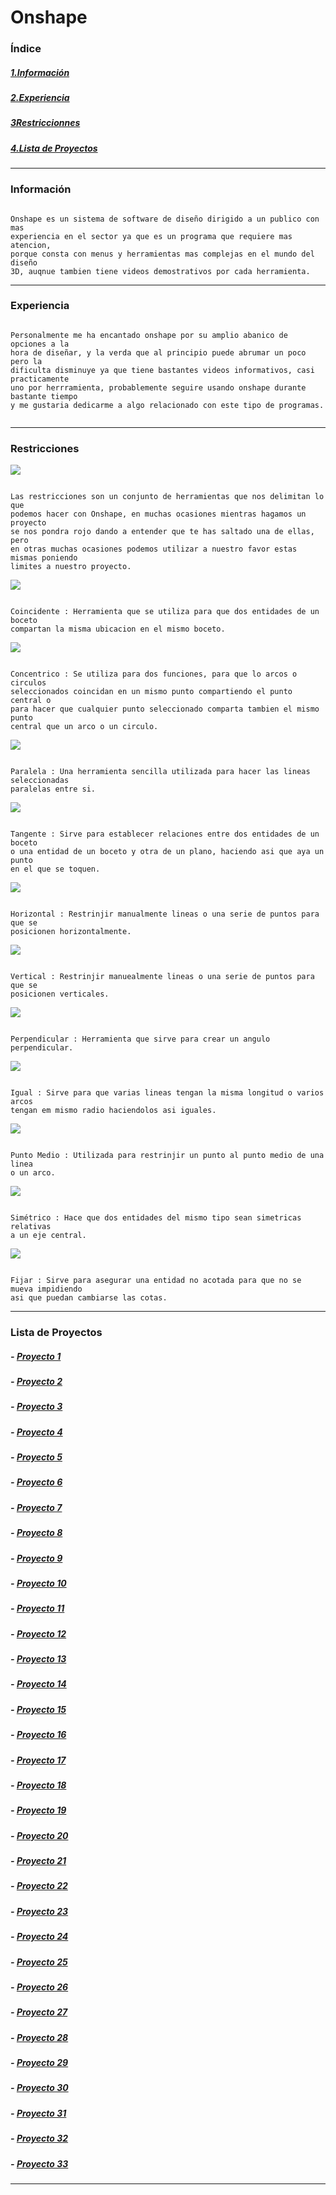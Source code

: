 # Onshape

### Índice

##### [1.Información](https://github.com/Baultek/3D/blob/main/Onshape.md#informaci%C3%B3n)

##### [2.Experiencia](https://github.com/Baultek/3D/blob/main/Onshape.md#experiencia)

##### [3Restriccionnes](https://github.com/Baultek/3D/blob/main/Onshape.md#restricciones)

##### [4.Lista de Proyectos](https://github.com/Baultek/3D/blob/main/Onshape.md#lista-de-proyectos)

---

### Información

```

Onshape es un sistema de software de diseño dirigido a un publico con mas
experiencia en el sector ya que es un programa que requiere mas atencion,
porque consta con menus y herramientas mas complejas en el mundo del diseño
3D, auqnue tambien tiene videos demostrativos por cada herramienta.

```
 
---

### Experiencia

```

Personalmente me ha encantado onshape por su amplio abanico de opciones a la
hora de diseñar, y la verda que al principio puede abrumar un poco pero la
dificulta disminuye ya que tiene bastantes videos informativos, casi practicamente
uno por herrramienta, probablemente seguire usando onshape durante bastante tiempo
y me gustaria dedicarme a algo relacionado con este tipo de programas.


```

---

### Restricciones

![](https://github.com/Baultek/3D/blob/main/Imagenes%203D/Restricciones.png?raw=true)

```

Las restricciones son un conjunto de herramientas que nos delimitan lo que
podemos hacer con Onshape, en muchas ocasiones mientras hagamos un proyecto
se nos pondra rojo dando a entender que te has saltado una de ellas, pero
en otras muchas ocasiones podemos utilizar a nuestro favor estas mismas poniendo
limites a nuestro proyecto.

```

![](https://github.com/Baultek/3D/blob/main/Imagenes%203D/Coincidente%201.png?raw=true)

```

Coincidente : Herramienta que se utiliza para que dos entidades de un boceto
compartan la misma ubicacion en el mismo boceto.

```

![](https://github.com/Baultek/3D/blob/main/Imagenes%203D/concentrico%202.png?raw=true)

```

Concentrico : Se utiliza para dos funciones, para que lo arcos o circulos
seleccionados coincidan en un mismo punto compartiendo el punto central o
para hacer que cualquier punto seleccionado comparta tambien el mismo punto
central que un arco o un circulo.

```

![](https://github.com/Baultek/3D/blob/main/Imagenes%203D/paralela%203.png?raw=true)

```

Paralela : Una herramienta sencilla utilizada para hacer las lineas seleccionadas
paralelas entre si.

```

![](https://github.com/Baultek/3D/blob/main/Imagenes%203D/tangente%204.png?raw=true)

```

Tangente : Sirve para establecer relaciones entre dos entidades de un boceto
o una entidad de un boceto y otra de un plano, haciendo asi que aya un punto
en el que se toquen.

```

![](https://github.com/Baultek/3D/blob/main/Imagenes%203D/horizontal%205.png?raw=true)

```

Horizontal : Restrinjir manualmente lineas o una serie de puntos para que se
posicionen horizontalmente.

```

![](https://github.com/Baultek/3D/blob/main/Imagenes%203D/Vertical%206.png?raw=true)

```

Vertical : Restrinjir manuealmente lineas o una serie de puntos para que se
posicionen verticales.

```

![](https://github.com/Baultek/3D/blob/main/Imagenes%203D/perpendicular%207.png?raw=true)

```

Perpendicular : Herramienta que sirve para crear un angulo perpendicular.

```

![](https://github.com/Baultek/3D/blob/main/Imagenes%203D/igual%208.png?raw=true)

```

Igual : Sirve para que varias lineas tengan la misma longitud o varios arcos
tengan em mismo radio haciendolos asi iguales.

```

![](https://github.com/Baultek/3D/blob/main/Imagenes%203D/Punto%20Medio%209.png?raw=true)

```

Punto Medio : Utilizada para restrinjir un punto al punto medio de una linea
o un arco.

```

![](https://github.com/Baultek/3D/blob/main/Imagenes%203D/simetrico%2010.png?raw=true)

```

Simétrico : Hace que dos entidades del mismo tipo sean simetricas relativas
a un eje central.

```

![](https://github.com/Baultek/3D/blob/main/Imagenes%203D/Fijar%2011.png?raw=true)

```

Fijar : Sirve para asegurar una entidad no acotada para que no se mueva impidiendo
asi que puedan cambiarse las cotas.

```

---

### Lista de Proyectos

##### - [Proyecto 1](https://cad.onshape.com/documents/c2462b535728cea8724cc3ac/w/f5e3070fbd807c68b1aebce3/e/b38e9313b6d47a8768e20485)

##### - [Proyecto 2](https://cad.onshape.com/documents/f68fa6dbf2516451887ef612/w/d246c796719f708e9ac259c7/e/e8ce4fb1066b776ca2ee95f8)

##### - [Proyecto 3](https://cad.onshape.com/documents/8ba69a5de7f8e8bf31e5f427/w/f0b63a0672f2bb2765311926/e/135e4dbabc7f4c900a41d8c7)

##### - [Proyecto 4](https://cad.onshape.com/documents/8ba69a5de7f8e8bf31e5f427/w/f0b63a0672f2bb2765311926/e/135e4dbabc7f4c900a41d8c7)

##### - [Proyecto 5](https://cad.onshape.com/documents/8ba69a5de7f8e8bf31e5f427/w/f0b63a0672f2bb2765311926/e/135e4dbabc7f4c900a41d8c7)

##### - [Proyecto 6](https://cad.onshape.com/documents/8ba69a5de7f8e8bf31e5f427/w/f0b63a0672f2bb2765311926/e/135e4dbabc7f4c900a41d8c7)

##### - [Proyecto 7](https://cad.onshape.com/documents/8ba69a5de7f8e8bf31e5f427/w/f0b63a0672f2bb2765311926/e/135e4dbabc7f4c900a41d8c7)

##### - [Proyecto 8](https://cad.onshape.com/documents/8ba69a5de7f8e8bf31e5f427/w/f0b63a0672f2bb2765311926/e/135e4dbabc7f4c900a41d8c7)

##### - [Proyecto 9](https://cad.onshape.com/documents/8ba69a5de7f8e8bf31e5f427/w/f0b63a0672f2bb2765311926/e/135e4dbabc7f4c900a41d8c7)

##### - [Proyecto 10](https://cad.onshape.com/documents/8ba69a5de7f8e8bf31e5f427/w/f0b63a0672f2bb2765311926/e/135e4dbabc7f4c900a41d8c7)

##### - [Proyecto 11](https://cad.onshape.com/documents/8ba69a5de7f8e8bf31e5f427/w/f0b63a0672f2bb2765311926/e/135e4dbabc7f4c900a41d8c7)

##### - [Proyecto 12](https://cad.onshape.com/documents/8ba69a5de7f8e8bf31e5f427/w/f0b63a0672f2bb2765311926/e/135e4dbabc7f4c900a41d8c7)

##### - [Proyecto 13](https://cad.onshape.com/documents/bc70c35242ec30b1741ac304/w/f9496823cf8f37805fb75491/e/ce76305fc3b4094a98b02ef5)

##### - [Proyecto 14](https://cad.onshape.com/documents/8ba69a5de7f8e8bf31e5f427/w/f0b63a0672f2bb2765311926/e/135e4dbabc7f4c900a41d8c7)

##### - [Proyecto 15](https://cad.onshape.com/documents/8ba69a5de7f8e8bf31e5f427/w/f0b63a0672f2bb2765311926/e/135e4dbabc7f4c900a41d8c7)

##### - [Proyecto 16](https://cad.onshape.com/documents/8ba69a5de7f8e8bf31e5f427/w/f0b63a0672f2bb2765311926/e/135e4dbabc7f4c900a41d8c7)

##### - [Proyecto 17](https://cad.onshape.com/documents/8ba69a5de7f8e8bf31e5f427/w/f0b63a0672f2bb2765311926/e/135e4dbabc7f4c900a41d8c7)

##### - [Proyecto 18](https://cad.onshape.com/documents/8ba69a5de7f8e8bf31e5f427/w/f0b63a0672f2bb2765311926/e/135e4dbabc7f4c900a41d8c7)

##### - [Proyecto 19](https://cad.onshape.com/documents/8ba69a5de7f8e8bf31e5f427/w/f0b63a0672f2bb2765311926/e/135e4dbabc7f4c900a41d8c7)

##### - [Proyecto 20](https://cad.onshape.com/documents/8ba69a5de7f8e8bf31e5f427/w/f0b63a0672f2bb2765311926/e/135e4dbabc7f4c900a41d8c7)

##### - [Proyecto 21](https://cad.onshape.com/documents/8ba69a5de7f8e8bf31e5f427/w/f0b63a0672f2bb2765311926/e/135e4dbabc7f4c900a41d8c7)

##### - [Proyecto 22](https://cad.onshape.com/documents/8ba69a5de7f8e8bf31e5f427/w/f0b63a0672f2bb2765311926/e/135e4dbabc7f4c900a41d8c7)

##### - [Proyecto 23](https://cad.onshape.com/documents/8ba69a5de7f8e8bf31e5f427/w/f0b63a0672f2bb2765311926/e/135e4dbabc7f4c900a41d8c7)

##### - [Proyecto 24](https://cad.onshape.com/documents/8ba69a5de7f8e8bf31e5f427/w/f0b63a0672f2bb2765311926/e/135e4dbabc7f4c900a41d8c7)

##### - [Proyecto 25](https://cad.onshape.com/documents/8ba69a5de7f8e8bf31e5f427/w/f0b63a0672f2bb2765311926/e/135e4dbabc7f4c900a41d8c7)

##### - [Proyecto 26](https://cad.onshape.com/documents/8ba69a5de7f8e8bf31e5f427/w/f0b63a0672f2bb2765311926/e/135e4dbabc7f4c900a41d8c7)

##### - [Proyecto 27](https://cad.onshape.com/documents/8ba69a5de7f8e8bf31e5f427/w/f0b63a0672f2bb2765311926/e/135e4dbabc7f4c900a41d8c7)

##### - [Proyecto 28](https://cad.onshape.com/documents/8ba69a5de7f8e8bf31e5f427/w/f0b63a0672f2bb2765311926/e/135e4dbabc7f4c900a41d8c7)

##### - [Proyecto 29](https://cad.onshape.com/documents/8ba69a5de7f8e8bf31e5f427/w/f0b63a0672f2bb2765311926/e/135e4dbabc7f4c900a41d8c7)

##### - [Proyecto 30](https://cad.onshape.com/documents/8ba69a5de7f8e8bf31e5f427/w/f0b63a0672f2bb2765311926/e/135e4dbabc7f4c900a41d8c7)

##### - [Proyecto 31](https://cad.onshape.com/documents/8ba69a5de7f8e8bf31e5f427/w/f0b63a0672f2bb2765311926/e/135e4dbabc7f4c900a41d8c7)

##### - [Proyecto 32]()

##### - [Proyecto 33]()

---
